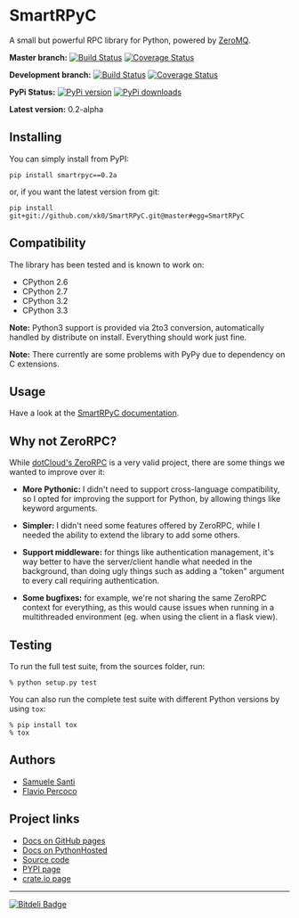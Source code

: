# SmartRPyC

A small but powerful RPC library for Python, powered by [ZeroMQ].

[ZeroMQ]: http://www.zeromq.org/

**Master branch:**
[![Build Status](https://travis-ci.org/xk0/SmartRPyC.png?branch=master)](https://travis-ci.org/xk0/SmartRPyC)
[![Coverage Status](https://coveralls.io/repos/xk0/SmartRPyC/badge.png?branch=master)](https://coveralls.io/r/xk0/SmartRPyC?branch=master)

**Development branch:**
[![Build Status](https://travis-ci.org/xk0/SmartRPyC.png?branch=develop)](https://travis-ci.org/xk0/SmartRPyC)
[![Coverage Status](https://coveralls.io/repos/xk0/SmartRPyC/badge.png?branch=develop)](https://coveralls.io/r/xk0/SmartRPyC?branch=develop)

**PyPi Status:**
[![PyPi version](https://pypip.in/v/SmartRPyC/badge.png)](https://crate.io/packages/SmartRPyC/)
[![PyPi downloads](https://pypip.in/d/SmartRPyC/badge.png)](https://crate.io/packages/SmartRPyC/)

**Latest version:** 0.2-alpha


## Installing

You can simply install from PyPI:

```
pip install smartrpyc==0.2a
```

or, if you want the latest version from git:

```
pip install git+git://github.com/xk0/SmartRPyC.git@master#egg=SmartRPyC
```


## Compatibility

The library has been tested and is known to work on:

* CPython 2.6
* CPython 2.7
* CPython 3.2
* CPython 3.3

**Note:** Python3 support is provided via 2to3 conversion, automatically
handled by distribute on install. Everything should work just fine.

**Note:** There currently are some problems with PyPy due to dependency
on C extensions.


## Usage

Have a look at the [SmartRPyC documentation](https://xk0.github.io/SmartRPyC/).


## Why not ZeroRPC?

While [dotCloud's ZeroRPC] is a very valid project, there are some
things we wanted to improve over it:

* **More Pythonic:** I didn't need to support cross-language compatibility,
  so I opted for improving the support for Python, by allowing things
  like keyword arguments.

* **Simpler:** I didn't need some features offered by ZeroRPC,
  while I needed the ability to extend the library to add some others.

* **Support middleware:** for things like authentication management,
  it's way better to have the server/client handle what needed in
  the background, than doing ugly things such as adding a "token"
  argument to every call requiring authentication.

* **Some bugfixes:** for example, we're not sharing the same ZeroRPC
  context for everything, as this would cause issues when running
  in a multithreaded environment (eg. when using the client in a flask view).

[dotCloud's ZeroRPC]: http://zerorpc.dotcloud.com/


## Testing

To run the full test suite, from the sources folder, run:

```
% python setup.py test
```

You can also run the complete test suite with different Python versions
by using ``tox``:

```
% pip install tox
% tox
```


## Authors

* [Samuele Santi](https://github.com/rshk)
* [Flavio Percoco](https://github.com/FlaPer87)


## Project links

* [Docs on GitHub pages](http://xk0.github.io/SmartRPyC/)
* [Docs on PythonHosted](http://pythonhosted.org/SmartRPyC/)
* [Source code](https://github.com/xk0/SmartRPyC)
* [PYPI page](https://pypi.python.org/pypi/SmartRPyC)
* [crate.io page](https://crate.io/packages/SmartRPyC/)

-----

[![Bitdeli Badge](https://d2weczhvl823v0.cloudfront.net/xk0/smartrpyc/trend.png)](https://bitdeli.com/free "Bitdeli Badge")
